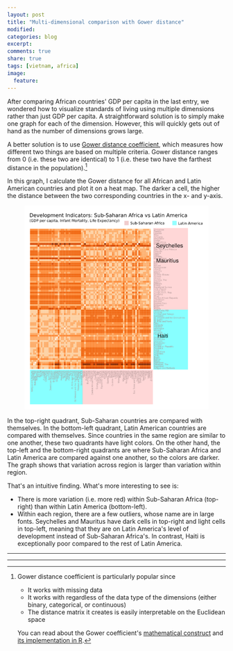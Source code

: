 ```yaml
---
layout: post
title: "Multi-dimensional comparison with Gower distance"
modified:
categories: blog
excerpt:
comments: true
share: true
tags: [vietnam, africa]
image:
  feature:
---
```


After comparing African countries' GDP per capita in the last entry, we wondered how to visualize standards of living using multiple dimensions rather than just GDP per capita. A straightforward solution is to simply make one graph for each of the dimension. However, this will quickly gets out of hand as the number of dimensions grows large.

A better solution is to use [Gower distance coefficient](http://venus.unive.it/romanaz/modstat_ba/gowdis.pdf), which measures how different two things are based on multiple criteria. Gower distance ranges from 0 (i.e. these two are identical) to 1 (i.e. these two have the farthest distance in the population).[^1]

[^1]: Gower distance coefficient is particularly popular since

	- It works with missing data
	- It works with regardless of the data type of the dimensions (either binary, categorical, or continuous)
	- The distance matrix it creates is easily interpretable on the Euclidean space

	You can read about the Gower coefficient's [mathematical construct](http://venus.unive.it/romanaz/modstat_ba/gowdis.pdf) and [its implementation in R](http://stackoverflow.com/questions/4298870/implementation-of-the-gower-distance-function).

In this graph, I calculate the Gower distance for all African and Latin American countries and plot it on a heat map. The darker a cell, the higher the distance between the two corresponding countries in the x- and y-axis.

<figure>
	<a href="/images/gower_similarity.png"><img src="/images/gower_similarity.png" alt="vietnam_africa_full"></a>
</figure>

In the top-right quadrant, Sub-Saharan countries are compared with themselves. In the bottom-left quadrant, Latin American countries are compared with themselves. Since countries in the same region are similar to one another, these two quadrants have light colors. On the other hand, the top-left and the bottom-right quadrants are where Sub-Saharan Africa and Latin America are compared against one another, so the colors are darker. The graph shows that variation across region is larger than variation within region.

That's an intuitive finding. What's more interesting to see is:

- There is more variation (i.e. more red) within Sub-Saharan Africa (top-right) than within Latin America (bottom-left).
- Within each region, there are a few outliers, whose name are in large fonts. Seychelles and Mauritus have dark cells in top-right and light cells in top-left, meaning that they are on Latin America's level of development instead of Sub-Saharan Africa's. In contrast, Haiti is exceptionally poor compared to the rest of Latin America.

---



---

